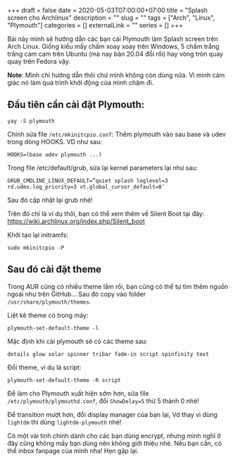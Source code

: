 +++ 
draft = false
date = 2020-05-03T07:00:00+07:00
title = "Splash screen cho Archlinux"
description = ""
slug = "" 
tags = ["Arch", "Linux", "Plymouth"]
categories = []
externalLink = ""
series = []
+++

Bài này mình sẽ hướng dẫn các bạn cài Plymouth làm Splash screen trên Arch Linux. Giống kiểu mấy chấm xoay xoay trên Windows, 5 chấm trắng trắng cam cam trên Ubuntu (mà nay bản 20.04 đổi rồi) hay vòng tròn quay quay trên Fedora vậy.

**Note**: Mình chỉ hướng dẫn thôi chứ mình không còn dùng nữa. Vì mình cảm giác nó làm quá trình khởi động của mình chậm đi.

## Đầu tiên cần cài đặt Plymouth:
```shell
yay -S plymouth
```
Chỉnh sửa file `/etc/mkinitcpio.conf`: Thêm plymouth vào sau base và udev trong dòng HOOKS. VD như sau:
```
HOOKS=(base udev plymouth ...)
```
Trong file /etc/default/grub, sửa lại kernel parameters lại như sau:
```
GRUB_CMDLINE_LINUX_DEFAULT=”quiet splash loglevel=3 rd.udev.log_priority=3 vt.global_cursor_default=0″
```
Sau đó cập nhật lại grub nhé!

Trên đó chỉ là ví dụ thôi, bạn có thể xem thêm về Silent Boot tại đây: https://wiki.archlinux.org/index.php/Silent_boot

Khởi tạo lại initramfs:
```shell
sudo mkinitcpio -P
```
## Sau đó cài đặt theme

Trong AUR cũng có nhiều theme lắm rồi, bạn cũng có thể tự tìm thêm nguồn ngoài như trên GitHub... Sau đó copy vào folder `/usr/share/plymouth/themes`.

Liệt kê theme có trong máy:

```shell
plymouth-set-default-theme -l
```

Mặc định khi cài plymouth sẽ có các theme sau:
```
details glow solar spinner tribar fade-in script spinfinity text
```
Đổi theme, ví dụ là script:

```shell
plymouth-set-default-theme -R script
```

Để làm cho Plymouth xuất hiện sớm hơn, sửa file `/etc/plymouth/plymouthd.conf`, đổi `ShowDelay=5` thừ 5 thành 0 nhé!

Để transition mượt hơn, đổi display manager của bạn lại, Vd thay vì dùng `lightdm` thì dùng `lightdm-plymouth` nhé!

Có một vài tinh chỉnh dành cho các bạn dùng encrypt, nhưng mình nghĩ ở đây cũng không mấy bạn dùng nên không giới thiệu nhé. Nếu bạn cần, có thể inbox fanpage của mình nha! Hẹn gặp lại.
